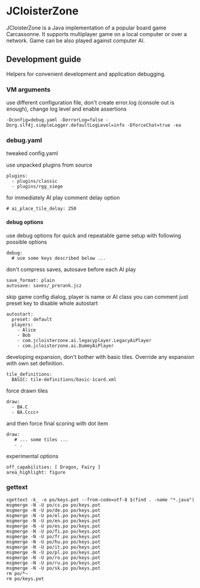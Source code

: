 # JCloisterZone

JCloisterZone is a Java implementation of a popular board game Carcassonne.
It supports multiplayer game on a local computer or over a network.
Game can be also played against computer AI.

## Development guide

Helpers for convenient development and application debugging.

### VM arguments

use different configuration file, don't create error.log (console out is enough), change log level and enable assertions

    -Dconfig=debug.yaml -DerrorLog=false -Dorg.slf4j.simpleLogger.defaultLogLevel=info -DforceChat=true -ea


### debug.yaml

tweaked config.yaml

use unpacked plugins from source

    plugins:
      - plugins/classic
      - plugins/rgg_siege

for immediately AI play comment delay option

    # ai_place_tile_delay: 250

#### debug options

use debug options for quick and repeatable game setup with following possible options

    debug:
      # use some keys described below ...

don't compress saves, autosave before each AI play

    save_format: plain
    autosave: saves/_prerank.jcz

skip game config dialog, player is name or AI class
you can comment just preset key to disable whole autostart

    autostart:
      preset: default
      players:
        - Alice
        - Bob
        - com.jcloisterzone.ai.legacyplayer.LegacyAiPlayer
        - com.jcloisterzone.ai.DummyAiPlayer

developing expansion, don't bother with basic tiles. Override any expansion with own set definition.

    tile_definitions:
      BASIC: tile-definitions/basic-1card.xml

force drawn tiles

    draw:
      - BA.C
      - BA.Cccc+

and then force final scoring with dot item

    draw:
       # ... some tiles ...
       - .

experimental options

    off_capabilities: [ Dragon, Fairy ]
    area_highlight: figure

### gettext

    xgettext -k_ -o po/keys.pot --from-code=utf-8 $(find . -name "*.java")
    msgmerge -N -U po/cs.po po/keys.pot
    msgmerge -N -U po/de.po po/keys.pot
    msgmerge -N -U po/el.po po/keys.pot
    msgmerge -N -U po/en.po po/keys.pot
    msgmerge -N -U po/es.po po/keys.pot
    msgmerge -N -U po/fi.po po/keys.pot
    msgmerge -N -U po/fr.po po/keys.pot
    msgmerge -N -U po/hu.po po/keys.pot
    msgmerge -N -U po/it.po po/keys.pot
    msgmerge -N -U po/pl.po po/keys.pot
    msgmerge -N -U po/ro.po po/keys.pot
    msgmerge -N -U po/ru.po po/keys.pot
    msgmerge -N -U po/sk.po po/keys.pot
    rm po/*~
    rm po/keys.pot